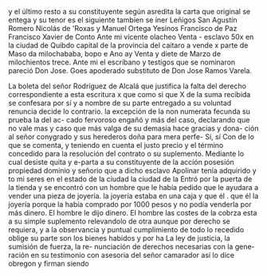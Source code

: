 y el último resto a su constituyente según asredita la carta que original se entega y su tenor es el siguiente tambien se iner
Leñigos San Agustín Romero Nicolás de 'Roxas y Manuel Ortega Yesinos Francisco de Paz Francisco Xavier de Conto Ante mi vicente olacheo
Venta - esclavo
50x en la ciudad de Quibdo capital de la provincia del caitaro
a vende x parte de Maso da milochababa, bopo e Ano ay
Venta y diete de Marzo de milochientos trece. Ante mi el escribano y testigos que se nominaron pareció Don Jose. Goes apoderado substituto de Don Jose Ramos Varela.

La boleta del señor Rodríguez de Alcalá que justifica la falta del derecho correspondiente a esta escritura x que como si que X de la suma recibida se confesara por sí y a nombre de su parte entregado a su voluntad renuncia decide lo contrario.
la excepción de la non numerata fecunda su prueba la del ac-
cado fervoroso engañó y más del caso, declarando que no vale
mas y caso que más valga de su demasia hace gracias y dona-
ción al señor conygrado y sus herederos doña para mera perfe-
Sí, sí
Con de lo que se comenta, y teniendo en cuenta el justo precio y el término concedido para la resolución del contrato o su suplemento. Mediante lo cual desiste quita y e-parta a su constituyente de la acción posesión propiedad dominio y señorio que a dicho esclavo Apolinar tenía adquirido y to
mi seres en el estado de la ciudad la ciudad de la
Entró por la puerta de la tienda y se encontró con un hombre que le había pedido que le ayudara a vender una pieza de joyería. la joyería estaba en una caja y que él . que él la joyería porque la había comprado por 1000 pesos y no podía venderla por más dinero. El hombre le dijo dinero. El hombre
las costes de la cobrza esta a su simple
suplemento relevandolo de otra aunque por derecho se
requiera, y a la observancia y puntual cumplimiento de todo
lo recedido oblige su parte son los bienes habidos y por ha
La ley de justicia, la sumisión de fuerza, la re- nunciación de derechos necesarias con la gene- ración en su testimonio con asesoria del señor camarador así lo dice obregon y firman siendo